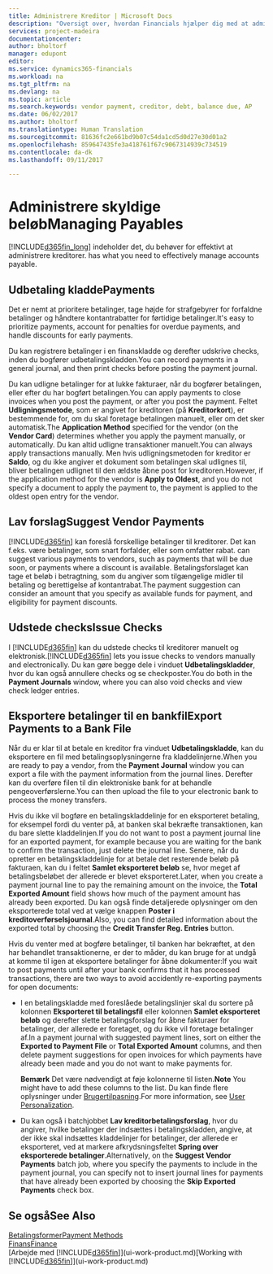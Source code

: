 ```yaml
---
title: Administrere Kreditor | Microsoft Docs
description: "Oversigt over, hvordan Financials hjælper dig med at administrere kreditorer (Kreditor), herunder kreditorbetalinger, kreditorerne, gæld og forfalden saldo."
services: project-madeira
documentationcenter: 
author: bholtorf
manager: edupont
editor: 
ms.service: dynamics365-financials
ms.workload: na
ms.tgt_pltfrm: na
ms.devlang: na
ms.topic: article
ms.search.keywords: vendor payment, creditor, debt, balance due, AP
ms.date: 06/02/2017
ms.author: bholtorf
ms.translationtype: Human Translation
ms.sourcegitcommit: 81636fc2e661bd9b07c54da1cd5d0d27e30d01a2
ms.openlocfilehash: 859647435fe3a418761f67c9067314939c734519
ms.contentlocale: da-dk
ms.lasthandoff: 09/11/2017

---
```

# <a name="managing-payables"></a><span data-ttu-id="f9d51-103">Administrere skyldige beløb</span><span class="sxs-lookup"><span data-stu-id="f9d51-103">Managing Payables</span></span>
[!INCLUDE[d365fin_long](includes/d365fin_long_md.md)]<span data-ttu-id="f9d51-104"> indeholder det, du behøver for effektivt at administrere kreditorer.</span><span class="sxs-lookup"><span data-stu-id="f9d51-104"> has what you need to effectively manage accounts payable.</span></span>  

## <a name="payments"></a><span data-ttu-id="f9d51-105">Udbetaling kladde</span><span class="sxs-lookup"><span data-stu-id="f9d51-105">Payments</span></span>
<span data-ttu-id="f9d51-106">Det er nemt at prioritere betalinger, tage højde for strafgebyrer for forfaldne betalinger og håndtere kontantrabatter for førtidige betalinger.</span><span class="sxs-lookup"><span data-stu-id="f9d51-106">It's easy to prioritize payments, account for penalties for overdue payments, and handle discounts for early payments.</span></span>

<span data-ttu-id="f9d51-107">Du kan registrere betalinger i en finanskladde og derefter udskrive checks, inden du bogfører udbetalingskladden.</span><span class="sxs-lookup"><span data-stu-id="f9d51-107">You can record payments in a general journal, and then print checks before posting the payment journal.</span></span>

<span data-ttu-id="f9d51-108">Du kan udligne betalinger for at lukke fakturaer, når du bogfører betalingen, eller efter du har bogført betalingen.</span><span class="sxs-lookup"><span data-stu-id="f9d51-108">You can apply payments to close invoices when you post the payment, or after you post the payment.</span></span> <span data-ttu-id="f9d51-109">Feltet **Udligningsmetode**, som er angivet for kreditoren (på **Kreditorkort**), er bestemmende for, om du skal foretage betalingen manuelt, eller om det sker automatisk.</span><span class="sxs-lookup"><span data-stu-id="f9d51-109">The **Application Method** specified for the vendor (on the **Vendor Card**) determines whether you apply the payment manually, or automatically.</span></span> <span data-ttu-id="f9d51-110">Du kan altid udligne transaktioner manuelt.</span><span class="sxs-lookup"><span data-stu-id="f9d51-110">You can always apply transactions manually.</span></span> <span data-ttu-id="f9d51-111">Men hvis udligningsmetoden for kreditor er **Saldo**, og du ikke angiver et dokument som betalingen skal udlignes til, bliver betalingen udlignet til den ældste åbne post for kreditoren.</span><span class="sxs-lookup"><span data-stu-id="f9d51-111">However, if the application method for the vendor is **Apply to Oldest**, and you do not specify a document to apply the payment to, the payment is applied to the oldest open entry for the vendor.</span></span>

## <a name="suggest-vendor-payments"></a><span data-ttu-id="f9d51-112">Lav forslag</span><span class="sxs-lookup"><span data-stu-id="f9d51-112">Suggest Vendor Payments</span></span>
[!INCLUDE[d365fin](includes/d365fin_md.md)]<span data-ttu-id="f9d51-113"> kan foreslå forskellige betalinger til kreditorer. Det kan f.eks. være betalinger, som snart forfalder, eller som omfatter rabat.</span><span class="sxs-lookup"><span data-stu-id="f9d51-113"> can suggest various payments to vendors, such as payments that will be due soon, or payments where a discount is available.</span></span> <span data-ttu-id="f9d51-114">Betalingsforslaget kan tage et beløb i betragtning, som du angiver som tilgængelige midler til betaling og berettigelse af kontantrabat.</span><span class="sxs-lookup"><span data-stu-id="f9d51-114">The payment suggestion can consider an amount that you specify as available funds for payment, and eligibility for payment discounts.</span></span>

## <a name="issue-checks"></a><span data-ttu-id="f9d51-115">Udstede checks</span><span class="sxs-lookup"><span data-stu-id="f9d51-115">Issue Checks</span></span>
<span data-ttu-id="f9d51-116">I [!INCLUDE[d365fin](includes/d365fin_md.md)] kan du udstede checks til kreditorer manuelt og elektronisk.</span><span class="sxs-lookup"><span data-stu-id="f9d51-116">[!INCLUDE[d365fin](includes/d365fin_md.md)] lets you issue checks to vendors manually and electronically.</span></span> <span data-ttu-id="f9d51-117">Du kan gøre begge dele i vinduet **Udbetalingskladder**, hvor du kan også annullere checks og se checkposter.</span><span class="sxs-lookup"><span data-stu-id="f9d51-117">You do both in the **Payment Journals** window, where you can also void checks and view check ledger entries.</span></span>

## <a name="export-payments-to-a-bank-file"></a><span data-ttu-id="f9d51-118">Eksportere betalinger til en bankfil</span><span class="sxs-lookup"><span data-stu-id="f9d51-118">Export Payments to a Bank File</span></span>
<span data-ttu-id="f9d51-119">Når du er klar til at betale en kreditor fra vinduet **Udbetalingskladde**, kan du eksportere en fil med betalingsoplysningerne fra kladdelinjerne.</span><span class="sxs-lookup"><span data-stu-id="f9d51-119">When you are ready to pay a vendor, from the **Payment Journal** window you can export a file with the payment information from the journal lines.</span></span> <span data-ttu-id="f9d51-120">Derefter kan du overføre filen til din elektroniske bank for at behandle pengeoverførslerne.</span><span class="sxs-lookup"><span data-stu-id="f9d51-120">You can then upload the file to your electronic bank to process the money transfers.</span></span>

<span data-ttu-id="f9d51-121">Hvis du ikke vil bogføre en betalingskladdelinje for en eksporteret betaling, for eksempel fordi du venter på, at banken skal bekræfte transaktionen, kan du bare slette kladdelinjen.</span><span class="sxs-lookup"><span data-stu-id="f9d51-121">If you do not want to post a payment journal line for an exported payment, for example because you are waiting for the bank to confirm the transaction, just delete the journal line.</span></span> <span data-ttu-id="f9d51-122">Senere, når du opretter en betalingskladdelinje for at betale det resterende beløb på fakturaen, kan du i feltet **Samlet eksporteret beløb** se, hvor meget af betalingsbeløbet der allerede er blevet eksporteret.</span><span class="sxs-lookup"><span data-stu-id="f9d51-122">Later, when you create a payment journal line to pay the remaining amount on the invoice, the **Total Exported Amount** field shows how much of the payment amount has already been exported.</span></span> <span data-ttu-id="f9d51-123">Du kan også finde detaljerede oplysninger om den eksporterede total ved at vælge knappen **Poster i kreditoverførselsjournal**.</span><span class="sxs-lookup"><span data-stu-id="f9d51-123">Also, you can find detailed information about the exported total by choosing the **Credit Transfer Reg. Entries** button.</span></span>

<span data-ttu-id="f9d51-124">Hvis du venter med at bogføre betalinger, til banken har bekræftet, at den har behandlet transaktionerne, er der to måder, du kan bruge for at undgå at komme til igen at eksportere betalinger for åbne dokumenter:</span><span class="sxs-lookup"><span data-stu-id="f9d51-124">If you wait to post payments until after your bank confirms that it has processed transactions, there are two ways to avoid accidently re-exporting payments for open documents:</span></span>  

* <span data-ttu-id="f9d51-125">I en betalingskladde med foreslåede betalingslinjer skal du sortere på kolonnen **Eksporteret til betalingsfil** eller kolonnen **Samlet eksporteret beløb** og derefter slette betalingsforslag for åbne fakturaer for betalinger, der allerede er foretaget, og du ikke vil foretage betalinger af.</span><span class="sxs-lookup"><span data-stu-id="f9d51-125">In a payment journal with suggested payment lines, sort on either the **Exported to Payment File** or **Total Exported Amount** columns, and then delete payment suggestions for open invoices for which payments have already been made and you do not want to make payments for.</span></span>

    <span data-ttu-id="f9d51-126">**Bemærk** Det være nødvendigt at føje kolonnerne til listen.</span><span class="sxs-lookup"><span data-stu-id="f9d51-126">**Note** You might have to add these columns to the list.</span></span> <span data-ttu-id="f9d51-127">Du kan finde flere oplysninger under [Brugertilpasning](ui-user-personalization.md).</span><span class="sxs-lookup"><span data-stu-id="f9d51-127">For more information, see [User Personalization](ui-user-personalization.md).</span></span>  
* <span data-ttu-id="f9d51-128">Du kan også i batchjobbet **Lav kreditorbetalingsforslag**, hvor du angiver, hvilke betalinger der indsættes i betalingskladden, angive, at der ikke skal indsættes kladdelinjer for betalinger, der allerede er eksporteret, ved at markere afkrydsningsfeltet **Spring over eksporterede betalinger**.</span><span class="sxs-lookup"><span data-stu-id="f9d51-128">Alternatively, on the **Suggest Vendor Payments** batch job, where you specify the payments to include in the payment journal, you can specify not to insert journal lines for payments that have already been exported by choosing the **Skip Exported Payments** check box.</span></span>

## <a name="see-also"></a><span data-ttu-id="f9d51-129">Se også</span><span class="sxs-lookup"><span data-stu-id="f9d51-129">See Also</span></span>
[<span data-ttu-id="f9d51-130">Betalingsformer</span><span class="sxs-lookup"><span data-stu-id="f9d51-130">Payment Methods</span></span>](finance-payment-methods.md)  
[<span data-ttu-id="f9d51-131">Finans</span><span class="sxs-lookup"><span data-stu-id="f9d51-131">Finance</span></span>](finance.md)  
<span data-ttu-id="f9d51-132">[Arbejde med [!INCLUDE[d365fin](includes/d365fin_md.md)]](ui-work-product.md)</span><span class="sxs-lookup"><span data-stu-id="f9d51-132">[Working with [!INCLUDE[d365fin](includes/d365fin_md.md)]](ui-work-product.md)</span></span>

